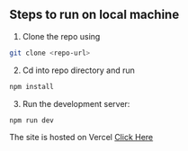 
## Steps to run on local machine
1. Clone the repo using 
```bash
git clone <repo-url>
```

2. Cd into repo directory and run
```bash
npm install
```

3. Run the development server:
```bash
npm run dev
```

The site is hosted on Vercel
[Click Here](https://leaflet-connected-map.vercel.app/)
